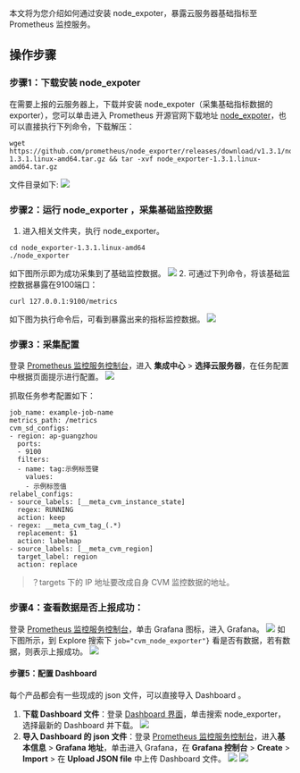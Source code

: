 本文将为您介绍如何通过安装 node_expoter，暴露云服务器基础指标至 Prometheus 监控服务。

## 操作步骤

### 步骤1：下载安装 node_expoter
在需要上报的云服务器上，下载并安装 node_expoter（采集基础指标数据的 exporter），您可以单击进入 Prometheus 开源官网下载地址 [node_expoter](https://prometheus.io/download/#node_exporter)，也可以直接执行下列命令，下载解压：
```
wget https://github.com/prometheus/node_exporter/releases/download/v1.3.1/node_exporter-1.3.1.linux-amd64.tar.gz && tar -xvf node_exporter-1.3.1.linux-amd64.tar.gz
```
文件目录如下: 
![](https://qcloudimg.tencent-cloud.cn/raw/215bcb6ce3c069bd73eda5a9b1f8bdee.jfif)

### 步骤2：运行 node_exporter ，采集基础监控数据
1. 进入相关文件夹，执行 node_exporter。
```
cd node_exporter-1.3.1.linux-amd64
./node_exporter
```
如下图所示即为成功采集到了基础监控数据。
![](https://qcloudimg.tencent-cloud.cn/raw/fb9bb9fcfb6f0e1a47ec2942e7215299.png)
2. 可通过下列命令，将该基础监控数据暴露在9100端口：
```
curl 127.0.0.1:9100/metrics
```
如下图为执行命令后，可看到暴露出来的指标监控数据。
![](https://qcloudimg.tencent-cloud.cn/raw/4295420750699bf57711deb515319131.jfif)

### 步骤3：采集配置
登录 [Prometheus 监控服务控制台](https://console.cloud.tencent.com/monitor/prometheus)，进入 **集成中心**  > **选择云服务器**，在任务配置中根据页面提示进行配置。
![](https://qcloudimg.tencent-cloud.cn/raw/7f09712ba63621c3f6635c224f90f2ff.png)

抓取任务参考配置如下：

```
job_name: example-job-name
metrics_path: /metrics
cvm_sd_configs:
- region: ap-guangzhou
  ports:
  - 9100
  filters:         
  - name: tag:示例标签键
    values: 
    - 示例标签值
relabel_configs: 
- source_labels: [__meta_cvm_instance_state]
  regex: RUNNING
  action: keep
- regex: __meta_cvm_tag_(.*)
  replacement: $1
  action: labelmap
- source_labels: [__meta_cvm_region]
  target_label: region
  action: replace
```

> ？targets 下的 IP 地址要改成自身 CVM 监控数据的地址。

### 步骤4：查看数据是否上报成功：
登录 [Prometheus 监控服务控制台](https://console.cloud.tencent.com/monitor/prometheus)，单击 Grafana 图标，进入 Grafana。
![](https://qcloudimg.tencent-cloud.cn/raw/d1d5a1bc33284f949a4d02286166262e.png)
如下图所示，到 Explore 搜索下 `job="cvm_node_exporter"}` 看是否有数据，若有数据，则表示上报成功。
![](https://qcloudimg.tencent-cloud.cn/raw/f31c1e88560bd7dce8649f1b015aea03.png)
	 
#### 步骤5：配置 Dashboard 	 
每个产品都会有一些现成的 json 文件，可以直接导入 Dashboard 。  
1. **下载 Dashboard 文件**：登录 [Dashboard 界面](https://grafana.com/grafana/dashboards/)，单击搜索 node_exporter，选择最新的 Dashboard 并下载。
![](https://qcloudimg.tencent-cloud.cn/raw/3b864762d3c049a3793312687b11daa3.png)
2.  **导入 Dashboard 的 json 文件**：登录 [Prometheus 监控服务控制台](https://console.cloud.tencent.com/monitor/prometheus)，进入**基本信息** > **Grafana 地址**，单击进入 Grafana，在 **Grafana 控制台** > **Create** > **Import** > 在 **Upload JSON file** 中上传 Dashboard 文件。
![](https://qcloudimg.tencent-cloud.cn/raw/fbbda643258f052fdadd0f49f4c3a3bb.png)
![](https://qcloudimg.tencent-cloud.cn/raw/e95aab1e308f92a4a14dc6e7e3f19ed5.png)
